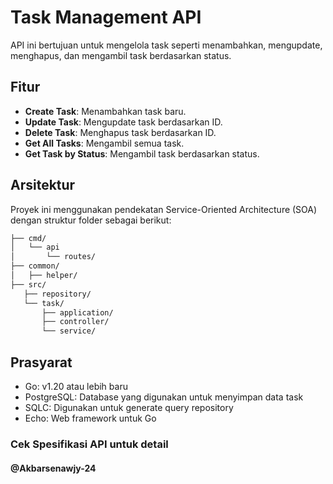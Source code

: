 # Task Management API

API ini bertujuan untuk mengelola task seperti menambahkan, mengupdate, menghapus, dan mengambil task berdasarkan status.

## Fitur

- **Create Task**: Menambahkan task baru.
- **Update Task**: Mengupdate task berdasarkan ID.
- **Delete Task**: Menghapus task berdasarkan ID.
- **Get All Tasks**: Mengambil semua task.
- **Get Task by Status**: Mengambil task berdasarkan status.

## Arsitektur

Proyek ini menggunakan pendekatan Service-Oriented Architecture (SOA) dengan struktur folder sebagai berikut:

```bash
├── cmd/
│   └── api
│       └── routes/
├── common/
│   ├── helper/
├── src/
   ├── repository/
   └── task/
       ├── application/
       ├── controller/
       └── service/
```
## Prasyarat
- Go: v1.20 atau lebih baru
- PostgreSQL: Database yang digunakan untuk menyimpan data task
- SQLC: Digunakan untuk generate query repository
- Echo: Web framework untuk Go

### Cek Spesifikasi API untuk detail
#### @Akbarsenawjy-24